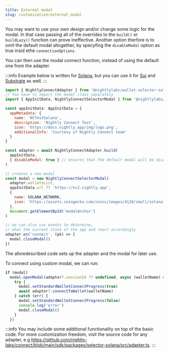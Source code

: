 ```yaml
---
title: External modal
slug: customization/external_modal
---
```


You may want to use your own design and/or change some logic for the modal. In that case passing all of the overrides to the `build()` or `buildLazy()` function can prove ineffective. Another option therfore is to omit the default modal altogether, by specyfing the `disableModal` option as true insid ethe `connectionOptions`.

You can then use the modal connect function, instead of using the default one from the adapter.

:::info
Example below is written for [Solana](../../solana/solana/start), but you can use it for [Sui](../../sui/sui/start) and [Substrate](../../substrate/substrate/start) as well.
:::

```js
import { NightlyConnectAdapter } from '@nightlylabs/wallet-selector-solana'
// You have to import the modal class separately
import { AppInitData, NightlyConnectSelectorModal } from '@nightlylabs/wallet-selector-base'

const appInitData: AppInitData = {
  appMetadata: {
    name: 'NCTestSolana',
    description: 'Nightly Connect Test',
    icon: 'https://docs.nightly.app/img/logo.png',
    additionalInfo: 'Courtesy of Nightly Connect team'
  }
}

const adapter = await NightlyConnectAdapter.build(
  appInitData,
  { disableModal: true } // ensures that the default modal will be disabled
)

// creates a new modal
const modal = new NightlyConnectSelectorModal(
  adapter.walletsList,
  appInitData.url ?? 'https://nc2.nightly.app',
  {
    name: SOLANA_NETWORK,
    icon: 'https://assets.coingecko.com/coins/images/4128/small/solana.png'
  },
  document.getElementById('modalAnchor')
)

// we can also use events to determine,
// what the current state of the app and react accordingly
adapter.on('connect', (pk) => {
  modal.closeModal()
})
```

The aforedescribed code sets up the adapter and the modal for later use.

To connect using custom modal, we can run:

```js
if (modal)
  modal.openModal(adapter?.sessionId ?? undefined, async (walletName) => {
    try {
      modal.setStandardWalletConnectProgress(true)
      await adapter?.connectToWallet(walletName)
    } catch (err) {
      modal.setStandardWalletConnectProgress(false)
      console.log('error')
      modal.closeModal()
    }
  })
```

:::info
You may include some additional functionality on top of the basic code. For more customization freedom, visit the source code for any adapter, e.g https://github.com/nightly-labs/connect/blob/main/sdk/packages/selector-solana/src/adapter.ts.
:::
